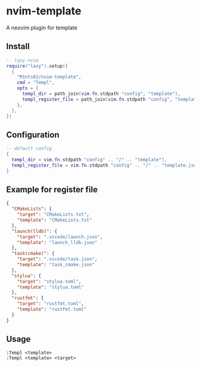# nvim-template

A neovim plugin for template

## Install

```lua
-- lazy.nvim
require("lazy").setup({
  {
    "M1nts02/nvim-template",
    cmd = "Templ",
    opts = {
      templ_dir = path_join(vim.fn.stdpath "config", "template"),
      templ_register_file = path_join(vim.fn.stdpath "config", "template.json"),
    },
  },
})
```

## Configuration

```lua
-- default config
{
  templ_dir = vim.fn.stdpath "config" .. "/" .. "template"),
  templ_register_file = vim.fn.stdpath "config" .. "/" .. "template.json"),
}
```

## Example for register file

```json
{
  "CMakeLists": {
    "target": "CMakeLists.txt",
    "template": "CMakeLists.txt"
  },
  "launch(lldb)": {
    "target": ".vscode/launch.json",
    "template": "launch_lldb.json"
  },
  "task(cmake)": {
    "target": ".vscode/task.json",
    "template": "task_cmake.json"
  },
  "stylua": {
    "target": "stylua.toml",
    "template": "stylua.toml"
  },
  "rustfmt": {
    "target": "rustfmt.toml",
    "template": "rustfmt.toml"
  }
}
```

## Usage

```vim
:Templ <template>
:Templ <template> <target>
```
